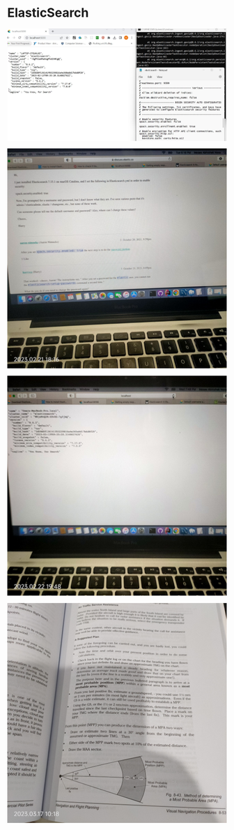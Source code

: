 # ElasticSearch
![Test Imag 8](https://github.com/mosesnova/ElasticSearch/blob/main/elastic.jpg)

![Test Imag 8](https://github.com/mosesnova/ElasticSearch/blob/main/eyml.jpg)

![Test Imag 8](https://github.com/mosesnova/ElasticSearch/blob/main/elamac.jpg)

![Test Imag 8](https://github.com/mosesnova/ElasticSearch/blob/main/IMG20230317101843.jpg)
